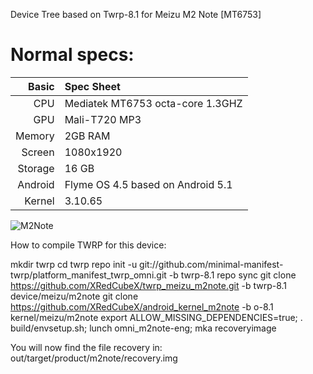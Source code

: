 Device Tree based on Twrp-8.1 for Meizu M2 Note [MT6753]

Normal specs:
================================
Basic   | Spec Sheet
-------:|:--------------------------------------------------
CPU     | Mediatek MT6753 octa-core 1.3GHZ
GPU     | Mali-T720 MP3
Memory  | 2GB RAM
Screen  | 1080x1920
Storage | 16 GB
Android | Flyme OS 4.5 based on Android 5.1
Kernel  | 3.10.65

![M2Note](https://www.schermata.it/img/meizu-m1-note2.jpg "M2Note")


How to compile TWRP for this device:

mkdir twrp
cd twrp
repo init -u git://github.com/minimal-manifest-twrp/platform_manifest_twrp_omni.git -b twrp-8.1
repo sync
git clone https://github.com/XRedCubeX/twrp_meizu_m2note.git -b twrp-8.1 device/meizu/m2note
git clone https://github.com/XRedCubeX/android_kernel_m2note -b o-8.1 kernel/meizu/m2note
export ALLOW_MISSING_DEPENDENCIES=true; . build/envsetup.sh; lunch omni_m2note-eng; mka recoveryimage

You will now find the file recovery in: out/target/product/m2note/recovery.img
